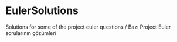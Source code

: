 # EulerSolutions
Solutions for some of the project euler questions / Bazı Project Euler sorularının çözümleri
